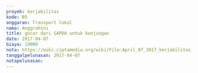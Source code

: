 ```yaml
---
proyek: kerjabilitas
kode: B5
anggaran: Transport lokal
nama: Anggrahini
title: gocar dari SAPDA untuk kunjungan
date: 2017-04-07
biaya: 19000
nota: https://wiki.ciptamedia.org/wiki/File:April_07_2017_kerjabilitas_B5_gocar_sapda_saujana_inok.jpg
tanggalpelunasan: 2017-04-07
notapelunasan:
---
```

